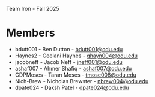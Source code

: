 Team Iron - Fall 2025

# Members

- bdutt001 - Ben Dutton - bdutt001@odu.edu
- Haynes2 - Geelani Haynes - ghayn004@odu.edu
- jacobneff - Jacob Neff - jneff001@odu.edu
- ashaf007 - Ahmer Shafiq - ashaf007@odu.edu
- GDPMoses - Taran Moses - tmose008@odu.edu
- Nich-Brew - Nicholas Brewster - nbrew004@odu.edu
- dpate024 - Daksh Patel - dpate024@odu.edu
